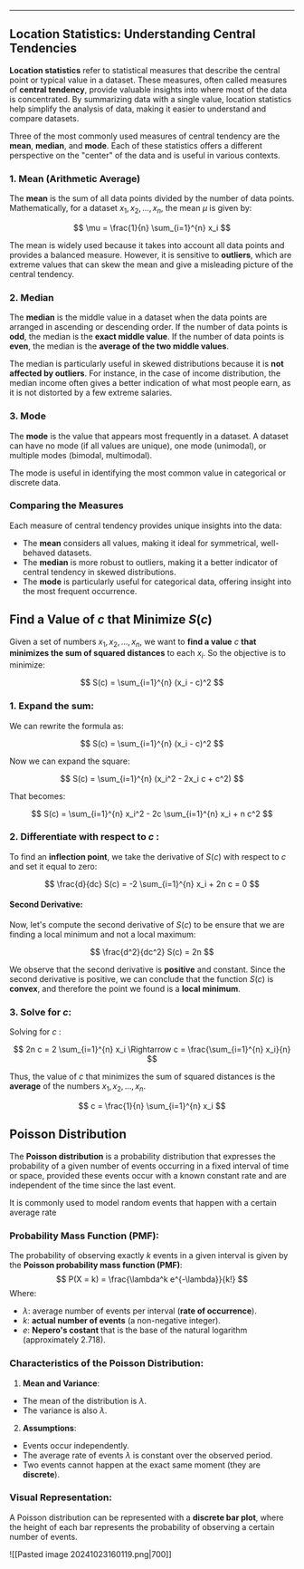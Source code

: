 ___
## Location Statistics: Understanding Central Tendencies

**Location statistics** refer to statistical measures that describe the central point or typical value in a dataset. These measures, often called measures of **central tendency**, provide valuable insights into where most of the data is concentrated. By summarizing data with a single value, location statistics help simplify the analysis of data, making it easier to understand and compare datasets.

Three of the most commonly used measures of central tendency are the **mean**, **median**, and **mode**. Each of these statistics offers a different perspective on the "center" of the data and is useful in various contexts.
### 1. Mean (Arithmetic Average)

The **mean** is the sum of all data points divided by the number of data points. Mathematically, for a dataset $x_1,x_2,...,x_n$, the mean $\mu$ is given by:

$$
\mu = \frac{1}{n} \sum_{i=1}^{n} x_i
$$

The mean is widely used because it takes into account all data points and provides a balanced measure. However, it is sensitive to **outliers**, which are extreme values that can skew the mean and give a misleading picture of the central tendency. 
### 2. Median

The **median** is the middle value in a dataset when the data points are arranged in ascending or descending order. If the number of data points is **odd**, the median is the **exact middle value**. If the number of data points is **even**, the median is the **average of the two middle values**.

The median is particularly useful in skewed distributions because it is **not affected by outliers**. For instance, in the case of income distribution, the median income often gives a better indication of what most people earn, as it is not distorted by a few extreme salaries.

### 3. Mode

The **mode** is the value that appears most frequently in a dataset. A dataset can have no mode (if all values are unique), one mode (unimodal), or multiple modes (bimodal, multimodal).

The mode is useful in identifying the most common value in categorical or discrete data. 

### Comparing the Measures

Each measure of central tendency provides unique insights into the data:

- The **mean** considers all values, making it ideal for symmetrical, well-behaved datasets.
- The **median** is more robust to outliers, making it a better indicator of central tendency in skewed distributions.
- The **mode** is particularly useful for categorical data, offering insight into the most frequent occurrence.

## Find a Value of $c$ that Minimize $S(c)$

Given a set of numbers $x_1,x_2,...,x_n$, we want to **find a value** $c$ **that minimizes the sum of squared distances** to each $x_i$. So the objective is to minimize:

$$
S(c) = \sum_{i=1}^{n} (x_i - c)^2
$$

### 1. Expand the sum:

We can rewrite the formula as:

$$
S(c) = \sum_{i=1}^{n} (x_i - c)^2
$$

Now we can expand the square:

$$
S(c) = \sum_{i=1}^{n} (x_i^2 - 2x_i c + c^2)
$$

That becomes:

$$
S(c) = \sum_{i=1}^{n} x_i^2 - 2c \sum_{i=1}^{n} x_i + n c^2
$$

### 2. Differentiate with respect to $c$ :

To find an **inflection point**, we take the derivative of $S(c)$ with respect to $c$ and set it equal to zero:

$$
\frac{d}{dc} S(c) = -2 \sum_{i=1}^{n} x_i + 2n c = 0
$$
#### Second Derivative:

Now, let's compute the second derivative of $S(c)$ to be ensure that we are finding a local minimum and not a local maximum:

$$
\frac{d^2}{dc^2} S(c) = 2n
$$

We observe that the second derivative is **positive** and constant. Since the second derivative is positive, we can conclude that the function $S(c)$ is **convex**, and therefore the point we found is a **local minimum**.

### 3. Solve for $c$:

Solving for $c$ :

$$
2n c = 2 \sum_{i=1}^{n} x_i \Rightarrow
c = \frac{\sum_{i=1}^{n} x_i}{n}
$$

Thus, the value of $c$ that minimizes the sum of squared distances is the **average** of the numbers $x_1,x_2,...,x_n$.

$$
c = \frac{1}{n} \sum_{i=1}^{n} x_i
$$

## Poisson Distribution

The **Poisson distribution** is a probability distribution that expresses the probability of a given number of events occurring in a fixed interval of time or space, provided these events occur with a known constant rate and are independent of the time since the last event.

It is commonly used to model random events that happen with a certain average rate
### Probability Mass Function (PMF):

The probability of observing exactly $k$ events in a given interval is given by the **Poisson probability mass function (PMF)**: $$ P(X = k) = \frac{\lambda^k e^{-\lambda}}{k!} $$ Where: 
- $\lambda$: average number of events per interval (**rate of occurrence**).
- $k$: **actual number of events** (a non-negative integer).
- $e$: **Nepero's costant** that is the base of the natural logarithm (approximately 2.718).

 ### Characteristics of the Poisson Distribution:
1. **Mean and Variance**:
- The mean of the distribution is $\lambda$.
- The variance is also $\lambda$.
2. **Assumptions**:
- Events occur independently.
- The average rate of events $\lambda$ is constant over the observed period.
- Two events cannot happen at the exact same moment (they are **discrete**).
### Visual Representation:

A Poisson distribution can be represented with a **discrete bar plot**, where the height of each bar represents the probability of observing a certain number of events.

![[Pasted image 20241023160119.png|700]]